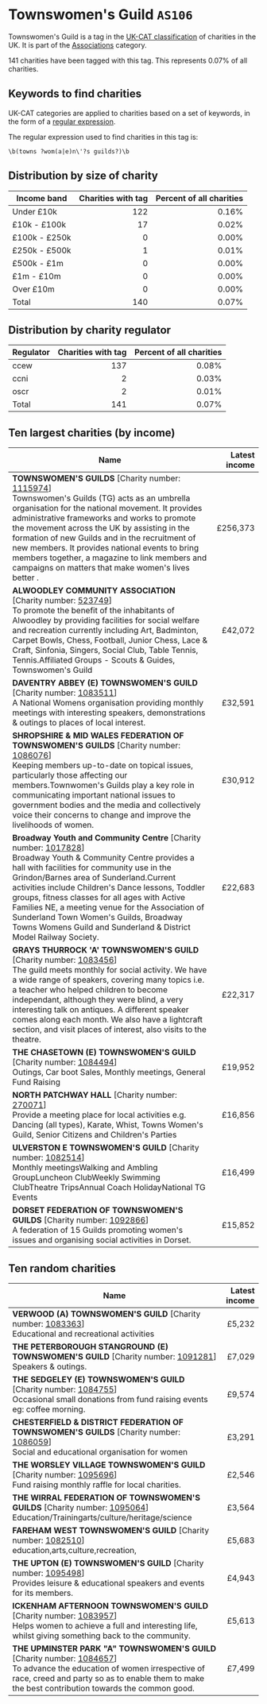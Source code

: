 # Townswomen's Guild `AS106`

Townswomen's Guild is a tag in the [UK-CAT classification](../tag_list.md) of charities in the 
UK. It is part of the [Associations](AS.md) category.

141 charities have been tagged with this tag.
This represents 0.07% of all charities.

## Keywords to find charities

UK-CAT categories are applied to charities based on a set of keywords, in the form of a [regular expression](https://en.wikipedia.org/wiki/Regular_expression).

The regular expression used to find charities in this tag is:

`\b(towns ?wom(a|e)n\'?s guilds?)\b`



## Distribution by size of charity

Income band | Charities with tag | Percent of all charities
------------|-------------------:|-------------------------:
Under £10k | 122 | 0.16%
£10k - £100k | 17 | 0.02%
£100k - £250k | 0 | 0.00%
£250k - £500k | 1 | 0.01%
£500k - £1m | 0 | 0.00%
£1m - £10m | 0 | 0.00%
Over £10m | 0 | 0.00%
Total | 140 | 0.07%


## Distribution by charity regulator

Regulator | Charities with tag | Percent of all charities
------------|-------------------:|-------------------------:
ccew | 137 | 0.08%
ccni | 2 | 0.03%
oscr | 2 | 0.01%
Total | 141 | 0.07%


## Ten largest charities (by income)

Name | Latest income
-----|--------:
<strong>TOWNSWOMEN'S GUILDS</strong> [Charity number: [1115974](https://findthatcharity.uk/orgid/GB-CHC-1115974)]<br>Townswomen's Guilds (TG) acts as an umbrella organisation for the national movement. It provides administrative frameworks and works to promote the movement across the UK by assisting in the formation of new Guilds and in the recruitment of new members. It provides national events to bring members together, a magazine to link members and campaigns on matters that make women's lives better . | £256,373
<strong>ALWOODLEY COMMUNITY ASSOCIATION</strong> [Charity number: [523749](https://findthatcharity.uk/orgid/GB-CHC-523749)]<br>To promote the benefit of the inhabitants of Alwoodley by providing facilities for social welfare and recreation currently including Art, Badminton, Carpet Bowls, Chess, Football, Junior Chess, Lace & Craft, Sinfonia, Singers, Social Club, Table Tennis, Tennis.Affiliated Groups - Scouts & Guides, Townswomen's Guild | £42,072
<strong>DAVENTRY ABBEY (E) TOWNSWOMEN'S GUILD</strong> [Charity number: [1083511](https://findthatcharity.uk/orgid/GB-CHC-1083511)]<br>A National Womens organisation providing monthly meetings with interesting speakers, demonstrations & outings to places of local interest. | £32,591
<strong>SHROPSHIRE & MID WALES FEDERATION OF TOWNSWOMEN'S GUILDS</strong> [Charity number: [1086076](https://findthatcharity.uk/orgid/GB-CHC-1086076)]<br>Keeping members up-to-date on topical issues, particularly those affecting our members.Townwomen's Guilds play a key role in communicating important national issues to government bodies and the media and collectively voice their concerns to change and improve the livelihoods of women. | £30,912
<strong>Broadway Youth and Community Centre</strong> [Charity number: [1017828](https://findthatcharity.uk/orgid/GB-CHC-1017828)]<br>Broadway Youth & Community Centre provides a hall with facilities for community use in the Grindon/Barnes area of Sunderland.Current activities include Children's Dance lessons,  Toddler groups, fitness classes for all ages with Active Families NE, a meeting venue for the Association of Sunderland Town Women's Guilds, Broadway Towns Womens Guild and Sunderland & District Model Railway Society. | £22,683
<strong>GRAYS THURROCK 'A' TOWNSWOMEN'S GUILD</strong> [Charity number: [1083456](https://findthatcharity.uk/orgid/GB-CHC-1083456)]<br>The guild meets monthly for social activity. We have a wide range of speakers, covering many topics i.e. a teacher who helped children to become independant, although they were blind, a very interesting talk on antiques. A different speaker comes along each month. We also have a lightcraft section, and visit places of interest, also visits to the theatre. | £22,317
<strong>THE CHASETOWN (E) TOWNSWOMEN'S GUILD</strong> [Charity number: [1084494](https://findthatcharity.uk/orgid/GB-CHC-1084494)]<br>Outings, Car boot Sales, Monthly meetings, General Fund Raising | £19,952
<strong>NORTH PATCHWAY HALL</strong> [Charity number: [270071](https://findthatcharity.uk/orgid/GB-CHC-270071)]<br>Provide a meeting place for local activities e.g. Dancing (all types), Karate, Whist, Towns Women's Guild, Senior Citizens and Children's Parties | £16,856
<strong>ULVERSTON E TOWNSWOMEN'S GUILD</strong> [Charity number: [1082514](https://findthatcharity.uk/orgid/GB-CHC-1082514)]<br>Monthly meetingsWalking and Ambling GroupLuncheon ClubWeekly Swimming ClubTheatre TripsAnnual Coach HolidayNational TG Events | £16,499
<strong>DORSET FEDERATION OF TOWNSWOMEN'S GUILDS</strong> [Charity number: [1092866](https://findthatcharity.uk/orgid/GB-CHC-1092866)]<br>A federation of 15 Guilds promoting women's issues and organising social activities in Dorset. | £15,852


## Ten random charities

Name | Latest income
-----|--------:
<strong>VERWOOD (A) TOWNSWOMEN'S GUILD</strong> [Charity number: [1083363](https://findthatcharity.uk/orgid/GB-CHC-1083363)]<br>Educational and recreational activities | £5,232
<strong>THE PETERBOROUGH STANGROUND (E) TOWNSWOMEN'S GUILD</strong> [Charity number: [1091281](https://findthatcharity.uk/orgid/GB-CHC-1091281)]<br>Speakers & outings. | £7,029
<strong>THE SEDGELEY (E) TOWNSWOMEN'S GUILD</strong> [Charity number: [1084755](https://findthatcharity.uk/orgid/GB-CHC-1084755)]<br>Occasional small donations from fund raising events eg: coffee morning. | £9,574
<strong>CHESTERFIELD & DISTRICT FEDERATION OF TOWNSWOMEN'S GUILDS</strong> [Charity number: [1086059](https://findthatcharity.uk/orgid/GB-CHC-1086059)]<br>Social and educational organisation for women | £3,291
<strong>THE WORSLEY VILLAGE TOWNSWOMEN'S GUILD</strong> [Charity number: [1095696](https://findthatcharity.uk/orgid/GB-CHC-1095696)]<br>Fund raising monthly raffle for local charities. | £2,546
<strong>THE WIRRAL FEDERATION OF TOWNSWOMEN'S GUILDS</strong> [Charity number: [1095064](https://findthatcharity.uk/orgid/GB-CHC-1095064)]<br>Education/Trainingarts/culture/heritage/science | £3,564
<strong>FAREHAM WEST TOWNSWOMEN'S GUILD</strong> [Charity number: [1082510](https://findthatcharity.uk/orgid/GB-CHC-1082510)]<br>education,arts,culture,recreation, | £5,683
<strong>THE UPTON (E) TOWNSWOMEN'S GUILD</strong> [Charity number: [1095498](https://findthatcharity.uk/orgid/GB-CHC-1095498)]<br>Provides leisure & educational speakers and events for its members. | £4,943
<strong>ICKENHAM AFTERNOON TOWNSWOMEN'S GUILD</strong> [Charity number: [1083957](https://findthatcharity.uk/orgid/GB-CHC-1083957)]<br>Helps women to achieve a full and interesting life, whilst giving something back to the community. | £5,613
<strong>THE UPMINSTER PARK "A" TOWNSWOMEN'S GUILD</strong> [Charity number: [1084657](https://findthatcharity.uk/orgid/GB-CHC-1084657)]<br>To advance the education of women irrespective of race, creed and party so as to enable them to make the best contribution towards the common good. | £7,499
